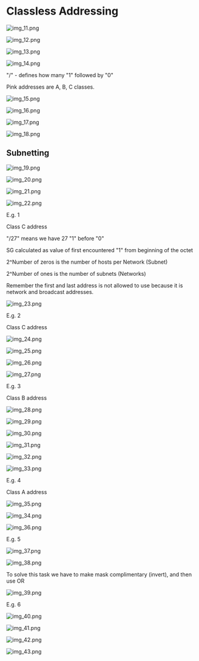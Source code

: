 # Classless Addressing

![img_11.png](img_11.png)

![img_12.png](img_12.png)

![img_13.png](img_13.png)

![img_14.png](img_14.png)

"/" - defines how many "1" followed by "0"

Pink addresses are A, B, C classes.  

![img_15.png](img_15.png)

![img_16.png](img_16.png)

![img_17.png](img_17.png)

![img_18.png](img_18.png)

## Subnetting

![img_19.png](img_19.png)

![img_20.png](img_20.png)

![img_21.png](img_21.png)

![img_22.png](img_22.png)

E.g. 1

Class C address

"/27" means we have 27 "1" before "0"

SG calculated as value of first encountered "1" from beginning of the octet

2^Number of zeros is the number of hosts per Network (Subnet)

2^Number of ones is the number of subnets (Networks)

Remember the first and last address is not allowed to use
because it is network and broadcast addresses. 

![img_23.png](img_23.png)

E.g. 2

Class C address

![img_24.png](img_24.png)

![img_25.png](img_25.png)

![img_26.png](img_26.png)

![img_27.png](img_27.png)

E.g. 3

Class B address

![img_28.png](img_28.png)

![img_29.png](img_29.png)

![img_30.png](img_30.png)

![img_31.png](img_31.png)

![img_32.png](img_32.png)

![img_33.png](img_33.png)

E.g. 4

Class A address

![img_35.png](img_35.png)

![img_34.png](img_34.png)

![img_36.png](img_36.png)

E.g. 5

![img_37.png](img_37.png)

![img_38.png](img_38.png)

To solve this task we have to make mask complimentary (invert), and then use OR 

![img_39.png](img_39.png)

E.g. 6

![img_40.png](img_40.png)

![img_41.png](img_41.png)

![img_42.png](img_42.png)

![img_43.png](img_43.png)

